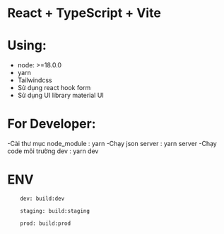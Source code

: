 # React + TypeScript + Vite

# Using:

- node: >=18.0.0
- yarn
- Tailwindcss
- Sử dụng react hook form
- Sử dụng UI library material UI

# For Developer:

-Cài thư mục node_module : yarn
-Chạy json server : yarn server
-Chạy code môi trường dev : yarn dev

# ENV

```
    dev: build:dev
```

```
    staging: build:staging
```

```
    prod: build:prod
```

